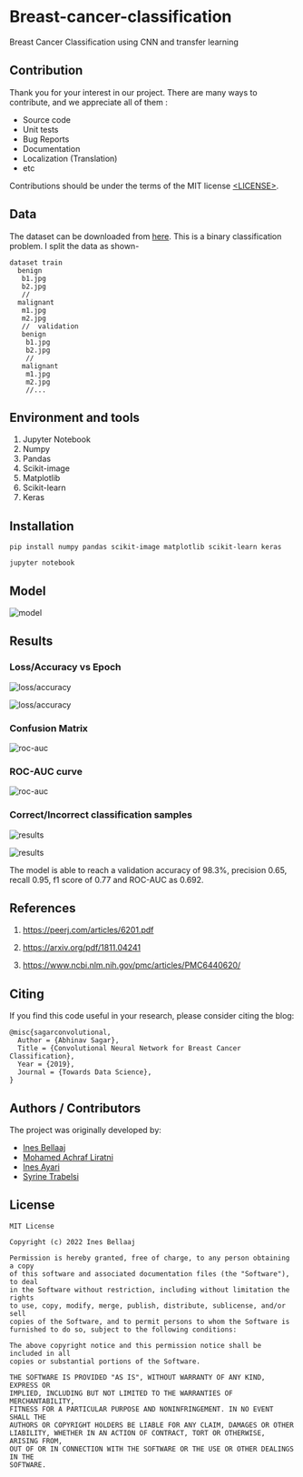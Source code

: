 # Breast-cancer-classification

Breast Cancer Classification using CNN and transfer learning

## Contribution

Thank you for your interest in our project. There are many ways to contribute,
and we appreciate all of them :

- Source code
- Unit tests
- Bug Reports
- Documentation
- Localization (Translation)
- etc

Contributions should be under the terms of the MIT license [&lt;LICENSE&gt;](LICENSE).

## Data

The dataset can be downloaded from [here](https://web.inf.ufpr.br/vri/databases/breast-cancer-histopathological-database-breakhis/). This is a binary classification problem. I split the data as shown-

```
dataset train
  benign
   b1.jpg
   b2.jpg
   //
  malignant
   m1.jpg
   m2.jpg
   //  validation
   benign
    b1.jpg
    b2.jpg
    //
   malignant
    m1.jpg
    m2.jpg
    //...
```    

## Environment and tools

1. Jupyter Notebook
2. Numpy
3. Pandas
4. Scikit-image
5. Matplotlib
6. Scikit-learn
7. Keras

## Installation

`pip install numpy pandas scikit-image matplotlib scikit-learn keras`

`jupyter notebook`

## Model

![model](images/image6.png)

## Results

### Loss/Accuracy vs Epoch

![loss/accuracy](images/image1.png)

![loss/accuracy](images/image2.png)

### Confusion Matrix

![roc-auc](images/image3.png)

### ROC-AUC curve

![roc-auc](images/image4.png)

### Correct/Incorrect classification samples

![results](images/image5.png)


![results](images/image7.png)

The model is able to reach a validation accuracy of 98.3%, precision 0.65, recall 0.95, f1 score of 0.77 and ROC-AUC as 0.692.

## References

1. https://peerj.com/articles/6201.pdf

2. https://arxiv.org/pdf/1811.04241

3. https://www.ncbi.nlm.nih.gov/pmc/articles/PMC6440620/

## Citing

If you find this code useful in your research, please consider citing the blog:

```
@misc{sagarconvolutional,
  Author = {Abhinav Sagar},
  Title = {Convolutional Neural Network for Breast Cancer Classification},
  Year = {2019},
  Journal = {Towards Data Science},
}
```
## Authors / Contributors

The project was originally developed by:

- [Ines Bellaaj](https://github.com/Ines103)
- [Mohamed Achraf Liratni](https://github.com/MohamedLiratni)
- [Ines Ayari](https://github.com/Ines15Ayari)
- [Syrine Trabelsi](https://github.com/Syrine0)

## License

```
MIT License

Copyright (c) 2022 Ines Bellaaj

Permission is hereby granted, free of charge, to any person obtaining a copy
of this software and associated documentation files (the "Software"), to deal
in the Software without restriction, including without limitation the rights
to use, copy, modify, merge, publish, distribute, sublicense, and/or sell
copies of the Software, and to permit persons to whom the Software is
furnished to do so, subject to the following conditions:

The above copyright notice and this permission notice shall be included in all
copies or substantial portions of the Software.

THE SOFTWARE IS PROVIDED "AS IS", WITHOUT WARRANTY OF ANY KIND, EXPRESS OR
IMPLIED, INCLUDING BUT NOT LIMITED TO THE WARRANTIES OF MERCHANTABILITY,
FITNESS FOR A PARTICULAR PURPOSE AND NONINFRINGEMENT. IN NO EVENT SHALL THE
AUTHORS OR COPYRIGHT HOLDERS BE LIABLE FOR ANY CLAIM, DAMAGES OR OTHER
LIABILITY, WHETHER IN AN ACTION OF CONTRACT, TORT OR OTHERWISE, ARISING FROM,
OUT OF OR IN CONNECTION WITH THE SOFTWARE OR THE USE OR OTHER DEALINGS IN THE
SOFTWARE.
```
